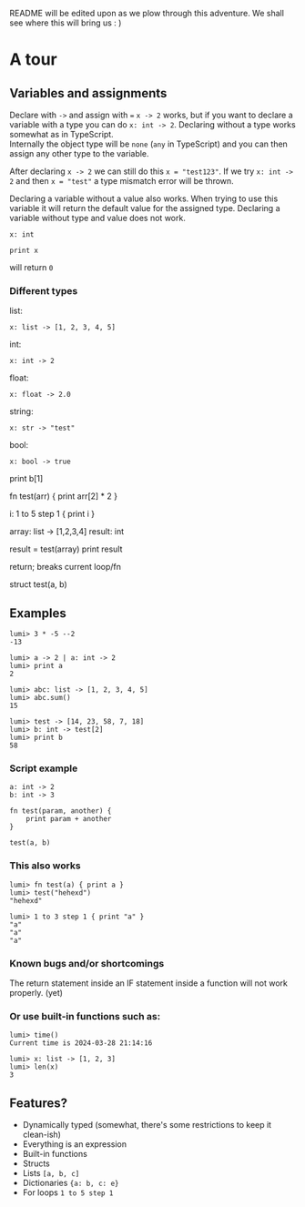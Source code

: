 README will be edited upon as we plow through this adventure.
We shall see where this will bring us : )

# A tour


## Variables and assignments
Declare with ```->``` and assign with ```=```
```x -> 2``` works, but if you want to declare a variable with a type you can do ```x: int -> 2```.
Declaring without a type works somewhat as in TypeScript.   
Internally the object type will be ```none``` (```any``` in TypeScript) and you can then assign any other type to the variable.  

After declaring ```x -> 2``` we can still do this ```x = "test123"```.
If we try ```x: int -> 2``` and then ```x = "test"``` a type mismatch error will be thrown.

Declaring a variable without a value also works. When trying to use this variable it will return the default value for the assigned type.
Declaring a variable without type and value does not work.
```
x: int
```
```
print x
``` 
will return ```0```


### Different types
list: 
```
x: list -> [1, 2, 3, 4, 5]
```
int: 
```
x: int -> 2
```
float: 
```
x: float -> 2.0
```
string: 
```
x: str -> "test"
```
bool: 
```
x: bool -> true
``` 



print b[1]

fn test(arr) {
    print arr[2] * 2
}

i: 1 to 5 step 1 {
    print i
}

array: list -> [1,2,3,4]
result: int

result = test(array)
print result

return; breaks current loop/fn

struct test(a, b)

## Examples

```
lumi> 3 * -5 --2
-13
```

```
lumi> a -> 2 | a: int -> 2
lumi> print a
2
```

```
lumi> abc: list -> [1, 2, 3, 4, 5]
lumi> abc.sum()
15
```

```
lumi> test -> [14, 23, 58, 7, 18]
lumi> b: int -> test[2]
lumi> print b
58
```

### Script example
```
a: int -> 2
b: int -> 3

fn test(param, another) {
    print param + another
}

test(a, b)
```

### This also works
```
lumi> fn test(a) { print a }
lumi> test("hehexd")
"hehexd"
```

```
lumi> 1 to 3 step 1 { print "a" }
"a"
"a"
"a"
```

### Known bugs and/or shortcomings
The return statement inside an IF statement inside a function will not work properly. (yet)

### Or use built-in functions such as:
```
lumi> time()
Current time is 2024-03-28 21:14:16
```

```
lumi> x: list -> [1, 2, 3]
lumi> len(x)
3
```

## Features?
* Dynamically typed (somewhat, there's some restrictions to keep it clean-ish)
* Everything is an expression
* Built-in functions
* Structs
* Lists `[a, b, c]`
* Dictionaries `{a: b, c: e}`
* For loops `1 to 5 step 1`
